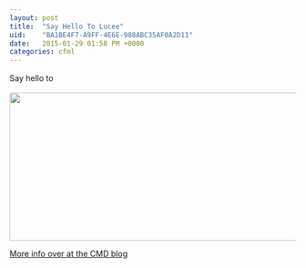 ```yaml
---
layout: post
title:  "Say Hello To Lucee"
uid:	"BA1BE4F7-A9FF-4E6E-988ABC35AF0A2D11"
date:   2015-01-29 01:58 PM +0000
categories: cfml
---
```

<p><span style="line-height: 20.7999992370605px;">Say hello to</span></p>

<p><img alt="" src="http://www.markdrew.co.uk/blog/assets/content/logo-1-color-black.png" style="width: 591px; height: 260px;" /></p>

<p><a href="http://blog.cmdbase.io/lucee/">More info over at the CMD blog</a></p>